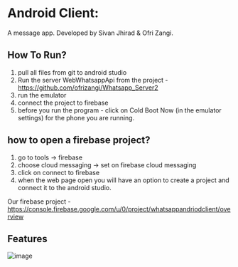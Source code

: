 # Android Client:

A message app.
Developed by Sivan Jhirad & Ofri Zangi.

## How To Run?
1. pull all files from git to android studio 
2. Run the server WebWhatsappApi from the project - https://github.com/ofrizangi/Whatsapp_Server2
3. run the emulator
4. connect the project to firebase
5. before you run the program - click on Cold Boot Now (in the emulator settings) for the phone you are running. 


## how to open a firebase project?
1. go to tools -> firebase
2. choose cloud messaging -> set on firebase cloud messaging
3. click on connect to firebase
4. when the web page open you will have an option to create a project and connect it to the android studio.

Our firebase project - https://console.firebase.google.com/u/0/project/whatsappandriodclient/overview


## Features
![image](https://user-images.githubusercontent.com/88827751/174685768-e34c9beb-2056-4b67-9dfb-5e7f50d36f2f.png)
